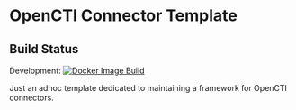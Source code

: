 # OpenCTI Connector Template

## Build Status
Development: [![Docker Image Build](https://github.com/adammchugh/OpenCTI-Connector-Template/actions/workflows/docker-image.yml/badge.svg?branch=development)](https://github.com/adammchugh/OpenCTI-Connector-Template/actions/workflows/docker-image.yml)

Just an adhoc template dedicated to maintaining a framework for OpenCTI connectors.